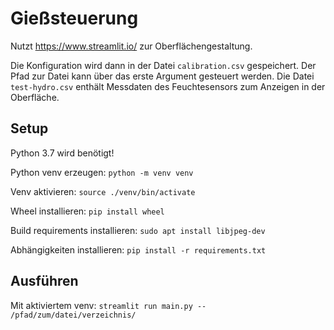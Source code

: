 # Gießsteuerung

Nutzt https://www.streamlit.io/ zur Oberflächengestaltung.

Die Konfiguration wird dann in der Datei `calibration.csv` gespeichert. Der Pfad zur Datei
kann über das erste Argument gesteuert werden. Die Datei `test-hydro.csv` enthält Messdaten
des Feuchtesensors zum Anzeigen in der Oberfläche.

## Setup

Python 3.7 wird benötigt!

Python venv erzeugen: `python -m venv venv`

Venv aktivieren: `source ./venv/bin/activate`

Wheel installieren: `pip install wheel`

Build requirements installieren: `sudo apt install libjpeg-dev`

Abhängigkeiten installieren: `pip install -r requirements.txt`

## Ausführen

Mit aktiviertem venv: `streamlit run main.py -- /pfad/zum/datei/verzeichnis/`
